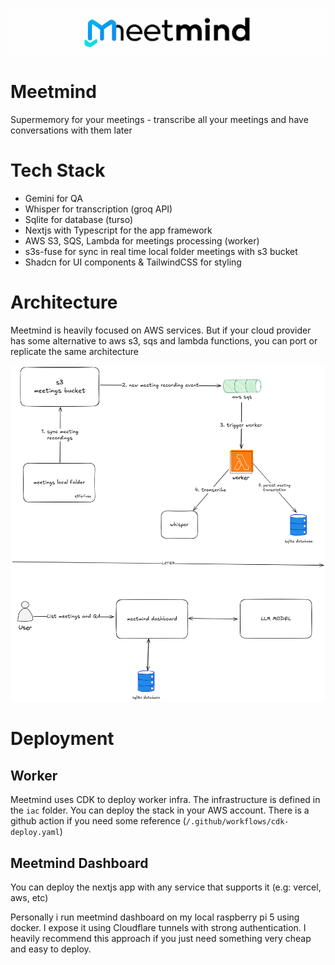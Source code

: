 ![Meetmind](./logo.png)

# Meetmind

Supermemory for your meetings - transcribe all your meetings and have conversations with them later

# Tech Stack

- Gemini for QA
- Whisper for transcription (groq API)
- Sqlite for database (turso)
- Nextjs with Typescript for the app framework
- AWS S3, SQS, Lambda for meetings processing (worker)
- s3s-fuse for sync in real time local folder meetings with s3 bucket
- Shadcn for UI components & TailwindCSS for styling

# Architecture

Meetmind is heavily focused on AWS services. But if your cloud provider has some alternative to aws s3, sqs and lambda functions, you can port or replicate the same architecture

![Meetmind](./diagram.png)

# Deployment

## Worker

Meetmind uses CDK to deploy worker infra. The infrastructure is defined in the `iac` folder. You can deploy the stack in your AWS account. There is a github action if you need some reference (`/.github/workflows/cdk-deploy.yaml`)

## Meetmind Dashboard

You can deploy the nextjs app with any service that supports it (e.g: vercel, aws, etc)

Personally i run meetmind dashboard on my local raspberry pi 5 using docker. I expose it using Cloudflare tunnels with strong authentication. I heavily recommend this approach if you just need something very cheap and easy to deploy.
